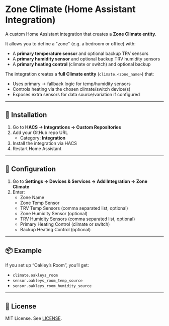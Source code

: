 # Zone Climate (Home Assistant Integration)

A custom Home Assistant integration that creates a **Zone Climate entity**.

It allows you to define a "zone" (e.g. a bedroom or office) with:
- A **primary temperature sensor** and optional backup TRV sensors  
- A **primary humidity sensor** and optional backup TRV humidity sensors  
- A **primary heating control** (climate or switch) and optional backup  

The integration creates a **full Climate entity** (`climate.<zone_name>`) that:
- Uses primary → fallback logic for temp/humidity sensors  
- Controls heating via the chosen climate/switch device(s)  
- Exposes extra sensors for data source/variation if configured  

---

## 🔧 Installation

1. Go to **HACS → Integrations → Custom Repositories**  
2. Add your GitHub repo URL  
   - Category: **Integration**  
3. Install the integration via HACS  
4. Restart Home Assistant  

---

## 🚀 Configuration

1. Go to **Settings → Devices & Services → Add Integration → Zone Climate**  
2. Enter:  
   - Zone Name  
   - Zone Temp Sensor  
   - TRV Temp Sensors (comma separated list, optional)  
   - Zone Humidity Sensor (optional)  
   - TRV Humidity Sensors (comma separated list, optional)  
   - Primary Heating Control (climate or switch)  
   - Backup Heating Control (optional)  

---

## 📦 Example

If you set up “Oakley’s Room”, you’ll get:
- `climate.oakleys_room`
- `sensor.oakleys_room_temp_source`
- `sensor.oakleys_room_humidity_source`

---

## 📝 License

MIT License. See [LICENSE](LICENSE).
